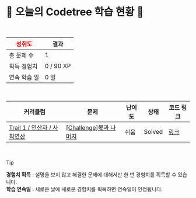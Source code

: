 # 🌲 오늘의 Codetree 학습 현황 🌲

<br />

| <span style="color:red;display:block;text-align:center;"> **성취도**</span> | 결과 |
|---|---|
| 총 문제 수 | 1 |
| 획득 경험치 | 0 / 90 XP |
| 연속 학습 일 | 0 일 |

<br />

|커리큘럼|문제|난이도|상태|코드 링크|
|---|---|---|---|---|
|[Trail 1 / 연산자 / 사칙연산](https://en.codetree.ai/trail-info/novice-low/)|[[Challenge]몫과 나머지](https://en.codetree.ai/trails/complete/curated-cards/challenge-quotient-remainder/)|쉬움|Solved|[링크](https://github.com/junsutaro/codetree-TILs/blob/main/250125/%EB%AA%AB%EA%B3%BC%20%EB%82%98%EB%A8%B8%EC%A7%80/quotient-remainder.js)|


<br />

> [!TIP]
> **경험치 획득** : 설명을 보지 않고 해결한 문제에 대해서만 한 번 경험치를 획득할 수 있습니다.  
> **학습 연속일** : 새로운 날에 새로운 경험치를 획득하면 연속일이 인정됩니다.

